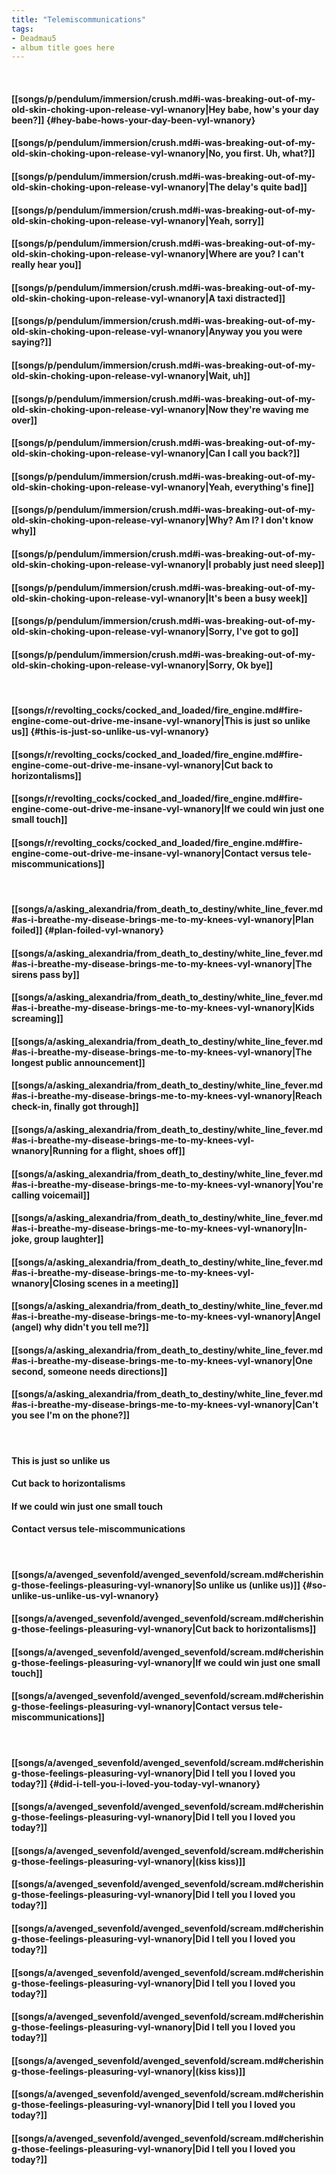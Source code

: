```yaml
---
title: "Telemiscommunications"
tags:
- Deadmau5
- album title goes here
---
```

&nbsp;
#### [[songs/p/pendulum/immersion/crush.md#i-was-breaking-out-of-my-old-skin-choking-upon-release-vyl-wnanory|Hey babe, how's your day been?]] {#hey-babe-hows-your-day-been-vyl-wnanory}
#### [[songs/p/pendulum/immersion/crush.md#i-was-breaking-out-of-my-old-skin-choking-upon-release-vyl-wnanory|No, you first. Uh, what?]]
#### [[songs/p/pendulum/immersion/crush.md#i-was-breaking-out-of-my-old-skin-choking-upon-release-vyl-wnanory|The delay's quite bad]]
#### [[songs/p/pendulum/immersion/crush.md#i-was-breaking-out-of-my-old-skin-choking-upon-release-vyl-wnanory|Yeah, sorry]]
#### [[songs/p/pendulum/immersion/crush.md#i-was-breaking-out-of-my-old-skin-choking-upon-release-vyl-wnanory|Where are you? I can't really hear you]]
#### [[songs/p/pendulum/immersion/crush.md#i-was-breaking-out-of-my-old-skin-choking-upon-release-vyl-wnanory|A taxi distracted]]
#### [[songs/p/pendulum/immersion/crush.md#i-was-breaking-out-of-my-old-skin-choking-upon-release-vyl-wnanory|Anyway you  you were saying?]]
#### [[songs/p/pendulum/immersion/crush.md#i-was-breaking-out-of-my-old-skin-choking-upon-release-vyl-wnanory|Wait, uh]]
#### [[songs/p/pendulum/immersion/crush.md#i-was-breaking-out-of-my-old-skin-choking-upon-release-vyl-wnanory|Now they're waving me over]]
#### [[songs/p/pendulum/immersion/crush.md#i-was-breaking-out-of-my-old-skin-choking-upon-release-vyl-wnanory|Can I call you back?]]
#### [[songs/p/pendulum/immersion/crush.md#i-was-breaking-out-of-my-old-skin-choking-upon-release-vyl-wnanory|Yeah, everything's fine]]
#### [[songs/p/pendulum/immersion/crush.md#i-was-breaking-out-of-my-old-skin-choking-upon-release-vyl-wnanory|Why? Am I? I don't know why]]
#### [[songs/p/pendulum/immersion/crush.md#i-was-breaking-out-of-my-old-skin-choking-upon-release-vyl-wnanory|I probably just need sleep]]
#### [[songs/p/pendulum/immersion/crush.md#i-was-breaking-out-of-my-old-skin-choking-upon-release-vyl-wnanory|It's been a busy week]]
#### [[songs/p/pendulum/immersion/crush.md#i-was-breaking-out-of-my-old-skin-choking-upon-release-vyl-wnanory|Sorry, I've got to go]]
#### [[songs/p/pendulum/immersion/crush.md#i-was-breaking-out-of-my-old-skin-choking-upon-release-vyl-wnanory|Sorry, Ok  bye]]
&nbsp;
#### [[songs/r/revolting_cocks/cocked_and_loaded/fire_engine.md#fire-engine-come-out-drive-me-insane-vyl-wnanory|This is just so unlike us]] {#this-is-just-so-unlike-us-vyl-wnanory}
#### [[songs/r/revolting_cocks/cocked_and_loaded/fire_engine.md#fire-engine-come-out-drive-me-insane-vyl-wnanory|Cut back to horizontalisms]]
#### [[songs/r/revolting_cocks/cocked_and_loaded/fire_engine.md#fire-engine-come-out-drive-me-insane-vyl-wnanory|If we could win just one small touch]]
#### [[songs/r/revolting_cocks/cocked_and_loaded/fire_engine.md#fire-engine-come-out-drive-me-insane-vyl-wnanory|Contact versus tele-miscommunications]]
&nbsp;
#### [[songs/a/asking_alexandria/from_death_to_destiny/white_line_fever.md#as-i-breathe-my-disease-brings-me-to-my-knees-vyl-wnanory|Plan foiled]] {#plan-foiled-vyl-wnanory}
#### [[songs/a/asking_alexandria/from_death_to_destiny/white_line_fever.md#as-i-breathe-my-disease-brings-me-to-my-knees-vyl-wnanory|The sirens pass by]]
#### [[songs/a/asking_alexandria/from_death_to_destiny/white_line_fever.md#as-i-breathe-my-disease-brings-me-to-my-knees-vyl-wnanory|Kids screaming]]
#### [[songs/a/asking_alexandria/from_death_to_destiny/white_line_fever.md#as-i-breathe-my-disease-brings-me-to-my-knees-vyl-wnanory|The longest public announcement]]
#### [[songs/a/asking_alexandria/from_death_to_destiny/white_line_fever.md#as-i-breathe-my-disease-brings-me-to-my-knees-vyl-wnanory|Reach check-in, finally got through]]
#### [[songs/a/asking_alexandria/from_death_to_destiny/white_line_fever.md#as-i-breathe-my-disease-brings-me-to-my-knees-vyl-wnanory|Running for a flight, shoes off]]
#### [[songs/a/asking_alexandria/from_death_to_destiny/white_line_fever.md#as-i-breathe-my-disease-brings-me-to-my-knees-vyl-wnanory|You're calling voicemail]]
#### [[songs/a/asking_alexandria/from_death_to_destiny/white_line_fever.md#as-i-breathe-my-disease-brings-me-to-my-knees-vyl-wnanory|In-joke, group laughter]]
#### [[songs/a/asking_alexandria/from_death_to_destiny/white_line_fever.md#as-i-breathe-my-disease-brings-me-to-my-knees-vyl-wnanory|Closing scenes in a meeting]]
#### [[songs/a/asking_alexandria/from_death_to_destiny/white_line_fever.md#as-i-breathe-my-disease-brings-me-to-my-knees-vyl-wnanory|Angel (angel) why didn't you tell me?]]
#### [[songs/a/asking_alexandria/from_death_to_destiny/white_line_fever.md#as-i-breathe-my-disease-brings-me-to-my-knees-vyl-wnanory|One second, someone needs directions]]
#### [[songs/a/asking_alexandria/from_death_to_destiny/white_line_fever.md#as-i-breathe-my-disease-brings-me-to-my-knees-vyl-wnanory|Can't you see I'm on the phone?]]
&nbsp;
#### This is just so unlike us
#### Cut back to horizontalisms
#### If we could win just one small touch
#### Contact versus tele-miscommunications
&nbsp;
#### [[songs/a/avenged_sevenfold/avenged_sevenfold/scream.md#cherishing-those-feelings-pleasuring-vyl-wnanory|So unlike us (unlike us)]] {#so-unlike-us-unlike-us-vyl-wnanory}
#### [[songs/a/avenged_sevenfold/avenged_sevenfold/scream.md#cherishing-those-feelings-pleasuring-vyl-wnanory|Cut back to horizontalisms]]
#### [[songs/a/avenged_sevenfold/avenged_sevenfold/scream.md#cherishing-those-feelings-pleasuring-vyl-wnanory|If we could win just one small touch]]
#### [[songs/a/avenged_sevenfold/avenged_sevenfold/scream.md#cherishing-those-feelings-pleasuring-vyl-wnanory|Contact versus tele-miscommunications]]
&nbsp;
#### [[songs/a/avenged_sevenfold/avenged_sevenfold/scream.md#cherishing-those-feelings-pleasuring-vyl-wnanory|Did I tell you I loved you today?]] {#did-i-tell-you-i-loved-you-today-vyl-wnanory}
#### [[songs/a/avenged_sevenfold/avenged_sevenfold/scream.md#cherishing-those-feelings-pleasuring-vyl-wnanory|Did I tell you I loved you today?]]
#### [[songs/a/avenged_sevenfold/avenged_sevenfold/scream.md#cherishing-those-feelings-pleasuring-vyl-wnanory|(kiss kiss)]]
#### [[songs/a/avenged_sevenfold/avenged_sevenfold/scream.md#cherishing-those-feelings-pleasuring-vyl-wnanory|Did I tell you I loved you today?]]
#### [[songs/a/avenged_sevenfold/avenged_sevenfold/scream.md#cherishing-those-feelings-pleasuring-vyl-wnanory|Did I tell you I loved you today?]]
#### [[songs/a/avenged_sevenfold/avenged_sevenfold/scream.md#cherishing-those-feelings-pleasuring-vyl-wnanory|Did I tell you I loved you today?]]
#### [[songs/a/avenged_sevenfold/avenged_sevenfold/scream.md#cherishing-those-feelings-pleasuring-vyl-wnanory|Did I tell you I loved you today?]]
#### [[songs/a/avenged_sevenfold/avenged_sevenfold/scream.md#cherishing-those-feelings-pleasuring-vyl-wnanory|(kiss kiss)]]
#### [[songs/a/avenged_sevenfold/avenged_sevenfold/scream.md#cherishing-those-feelings-pleasuring-vyl-wnanory|Did I tell you I loved you today?]]
#### [[songs/a/avenged_sevenfold/avenged_sevenfold/scream.md#cherishing-those-feelings-pleasuring-vyl-wnanory|Did I tell you I loved you today?]]
